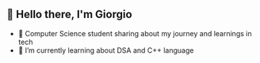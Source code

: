 ## 👋 Hello there, I'm Giorgio

<!--
**Giordi9902/Giordi9902** is a ✨ _special_ ✨ repository because its `README.md` (this file) appears on your GitHub profile.
-->
- 🔭 Computer Science student sharing about my journey and learnings in tech
- 🌱 I’m currently learning about DSA and C++ language


